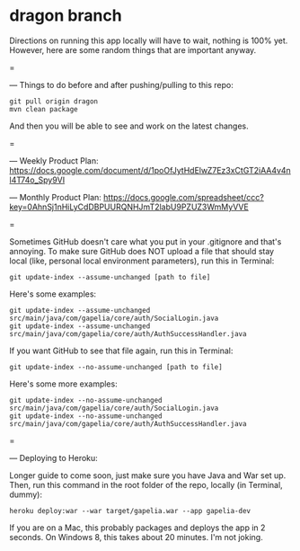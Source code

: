 dragon branch
=

Directions on running this app locally will have to wait, nothing is 100% yet. However, here are some random things that are important anyway.

=

— Things to do before and after pushing/pulling to this repo:

	git pull origin dragon
	mvn clean package

And then you will be able to see and work on the latest changes.

=

— Weekly Product Plan:
https://docs.google.com/document/d/1poOfJytHdElwZ7Ez3xCtGT2iAA4v4nl4T74o_Spy9VI

— Monthly Product Plan:
https://docs.google.com/spreadsheet/ccc?key=0AhnSj1nHiLyCdDBPUURQNHJmT2labU9PZUZ3WmMyVVE

=

Sometimes GitHub doesn't care what you put in your .gitignore and that's annoying. To make sure GitHub does NOT upload a file that should stay local (like, personal local environment parameters), run this in Terminal:

	git update-index --assume-unchanged [path to file]

Here's some examples:

	git update-index --assume-unchanged src/main/java/com/gapelia/core/auth/SocialLogin.java
	git update-index --assume-unchanged src/main/java/com/gapelia/core/auth/AuthSuccessHandler.java

If you want GitHub to see that file again, run this in Terminal:

	git update-index --no-assume-unchanged [path to file]

Here's some more examples:

	git update-index --no-assume-unchanged src/main/java/com/gapelia/core/auth/SocialLogin.java
	git update-index --no-assume-unchanged src/main/java/com/gapelia/core/auth/AuthSuccessHandler.java

=

— Deploying to Heroku:

Longer guide to come soon, just make sure you have Java and War set up. Then, run this command in the root folder of the repo, locally (in Terminal, dummy):

	heroku deploy:war --war target/gapelia.war --app gapelia-dev

If you are on a Mac, this probably packages and deploys the app in 2 seconds. On Windows 8, this takes about 20 minutes. I'm not joking.
